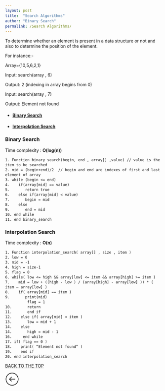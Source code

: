```yaml
---
layout: post
title:  "Search Algorithms"
author: "Binary Search"
permalink: /Search Algorithms/
---
```


To determine whether an element is present in a data structure or not and also to determine the position of the element.

For instance:-

Array={10,5,6,2,1}

Input: search(array , 6)

Output: 2 (indexing in array begins from 0)

Input: search(array , 7)

Output: Element not found



* #### [Binary Search](#binary-search)

* #### [Interpolation Search](#interpolation-search)


### Binary Search 

Time complexity : __O(log(n))__

```
1. Function binary_search(begin, end , array[] ,value) // value is the item to be searched
2. mid = (begin+end)/2  // begin and end are indexes of first and last element of array
3. while (begin <= end)
4.    if(array[mid] == value)
5.       return true
6.    else if(array[mid] < value)
7.       begin = mid
8.    else
9.       end = mid
10. end while
11. end binary_search

```

### Interpolation Search

Time complexity : __O(n)__

```
1. Function interpolation_search( array[] , size , item )
2. low = 0 
3. mid = -1
4. high = size-1
5. flag = 0
6. while( low <= high && array[low] <= item && array[high] >= item )
7.    mid = low + ((high - low ) / (array[high] - array[low] )) * ( item – array[low] )
8.    if( array[mid] == item )
9.       print(mid)
          flag = 1
10.       return
11.       end if
12.    else if( array[mid] < item )
13.       low = mid + 1
14.    else
14.       high = mid - 1
16.     end while
17. if( flag == 0 )
18.    print( “Element not found” )
19.    end if 
20. end interpolation_search

```

[BACK TO THE TOP](#top)                                           

 [![](/img/back.png)](/Search)
